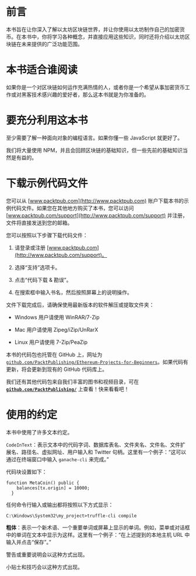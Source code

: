 # 前言

本书旨在让你深入了解以太坊区块链世界，并让你使用以太坊制作自己的加密货币。在本书中，你将学习各种概念，并直接应用这些知识，同时还将介绍以太坊区块链在未来提供的广泛功能范围。

# 本书适合谁阅读

如果你是一个对区块链如何运作充满热情的人，或者你是一个希望从事加密货币工作或对黑客技术感兴趣的爱好者，那么这本书就是为你准备的。

# 要充分利用这本书

至少需要了解一种面向对象的编程语言。如果你懂一些 JavaScript 就更好了。

我们将大量使用 NPM，并且会回顾区块链的基础知识，但一些先前的基础知识当然是有益的。

# 下载示例代码文件

您可以从 [www.packtpub.com](http://www.packtpub.com) 账户下载本书的示例代码文件。如果您在其他地方购买了本书，您可以访问 [www.packtpub.com/support](http://www.packtpub.com/support) 并注册，文件将直接发送到您的邮箱。

您可以按照以下步骤下载代码文件：

1.  请登录或注册 [www.packtpub.com](http://www.packtpub.com/support)。

1.  选择“支持”选项卡。

1.  点击“代码下载 & 勘误”。

1.  在搜索框中输入书名，然后按照屏幕上的说明操作。

文件下载完成后，请确保使用最新版本的软件解压或提取文件夹：

+   Windows 用户请使用 WinRAR/7-Zip

+   Mac 用户请使用 Zipeg/iZip/UnRarX

+   Linux 用户请使用 7-Zip/PeaZip

本书的代码包也托管在 GitHub 上，网址为 [`github.com/PacktPublishing/Ethereum-Projects-for-Beginners`](https://github.com/PacktPublishing/Ethereum-Projects-for-Beginners)。如果代码有更新，将会更新到现有的 GitHub 代码库上。

我们还有其他代码包来自我们丰富的图书和视频目录，可在 **[`github.com/PacktPublishing/`](https://github.com/PacktPublishing/)** 上查看！快来看看吧！

# 使用的约定

本书中使用了许多文本约定。

`CodeInText`：表示文本中的代码字词、数据库表名、文件夹名、文件名、文件扩展名、路径名、虚拟网址、用户输入和 Twitter 句柄。这里有一个例子：“这可以通过在终端窗口中输入 `ganache-cli` 来完成。”

代码块设置如下：

```
function MetaCoin() public {
    balances[tx.origin] = 10000;
  }
```

任何命令行输入或输出都将按照以下方式显示：

```
C:\Windows\System32\my_project>truffle-cli compile
```

**粗体**：表示一个新术语、一个重要单词或屏幕上显示的单词。例如，菜单或对话框中的单词在文本中显示为这样。这里有一个例子：“在上述提到的本地主机 URL 中输入并点击“保存”。”

警告或重要说明会以这种方式出现。

小贴士和技巧会以这种方式出现。
